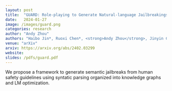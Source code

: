 ```yaml
---
layout: post
title:  "GUARD: Role-playing to Generate Natural-language Jailbreakings to Test Guideline Adherence of Large Language Models"
date:   2024-01-27
image: /images/guard.png
categories: research
author: "Andy Zhou"
authors: "Haibo Jin*, Ruoxi Chen*, <strong>Andy Zhou</strong>, Jinyin Chen, Yang Zhang, Haohan Wang"
venue: "arXiv"
arxiv: https://arxiv.org/abs/2402.03299
website: 
slides: /pdfs/guard.pdf
---
```

We propose a framework to generate semantic jailbreaks from human safety guidelines using syntatic parsing organized into knowledge graphs and LM optimization.
